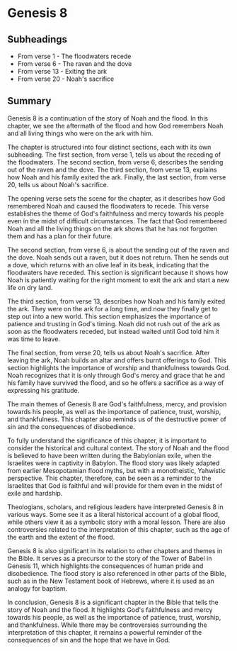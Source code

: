 # Genesis 8

## Subheadings

* From verse 1 - The floodwaters recede
* From verse 6 - The raven and the dove
* From verse 13 - Exiting the ark
* From verse 20 - Noah's sacrifice

## Summary

Genesis 8 is a continuation of the story of Noah and the flood. In this chapter, we see the aftermath of the flood and how God remembers Noah and all living things who were on the ark with him.

The chapter is structured into four distinct sections, each with its own subheading. The first section, from verse 1, tells us about the receding of the floodwaters. The second section, from verse 6, describes the sending out of the raven and the dove. The third section, from verse 13, explains how Noah and his family exited the ark. Finally, the last section, from verse 20, tells us about Noah's sacrifice.

The opening verse sets the scene for the chapter, as it describes how God remembered Noah and caused the floodwaters to recede. This verse establishes the theme of God's faithfulness and mercy towards his people even in the midst of difficult circumstances. The fact that God remembered Noah and all the living things on the ark shows that he has not forgotten them and has a plan for their future.

The second section, from verse 6, is about the sending out of the raven and the dove. Noah sends out a raven, but it does not return. Then he sends out a dove, which returns with an olive leaf in its beak, indicating that the floodwaters have receded. This section is significant because it shows how Noah is patiently waiting for the right moment to exit the ark and start a new life on dry land.

The third section, from verse 13, describes how Noah and his family exited the ark. They were on the ark for a long time, and now they finally get to step out into a new world. This section emphasizes the importance of patience and trusting in God's timing. Noah did not rush out of the ark as soon as the floodwaters receded, but instead waited until God told him it was time to leave.

The final section, from verse 20, tells us about Noah's sacrifice. After leaving the ark, Noah builds an altar and offers burnt offerings to God. This section highlights the importance of worship and thankfulness towards God. Noah recognizes that it is only through God's mercy and grace that he and his family have survived the flood, and so he offers a sacrifice as a way of expressing his gratitude.

The main themes of Genesis 8 are God's faithfulness, mercy, and provision towards his people, as well as the importance of patience, trust, worship, and thankfulness. This chapter also reminds us of the destructive power of sin and the consequences of disobedience.

To fully understand the significance of this chapter, it is important to consider the historical and cultural context. The story of Noah and the flood is believed to have been written during the Babylonian exile, when the Israelites were in captivity in Babylon. The flood story was likely adapted from earlier Mesopotamian flood myths, but with a monotheistic, Yahwistic perspective. This chapter, therefore, can be seen as a reminder to the Israelites that God is faithful and will provide for them even in the midst of exile and hardship.

Theologians, scholars, and religious leaders have interpreted Genesis 8 in various ways. Some see it as a literal historical account of a global flood, while others view it as a symbolic story with a moral lesson. There are also controversies related to the interpretation of this chapter, such as the age of the earth and the extent of the flood.

Genesis 8 is also significant in its relation to other chapters and themes in the Bible. It serves as a precursor to the story of the Tower of Babel in Genesis 11, which highlights the consequences of human pride and disobedience. The flood story is also referenced in other parts of the Bible, such as in the New Testament book of Hebrews, where it is used as an analogy for baptism.

In conclusion, Genesis 8 is a significant chapter in the Bible that tells the story of Noah and the flood. It highlights God's faithfulness and mercy towards his people, as well as the importance of patience, trust, worship, and thankfulness. While there may be controversies surrounding the interpretation of this chapter, it remains a powerful reminder of the consequences of sin and the hope that we have in God.